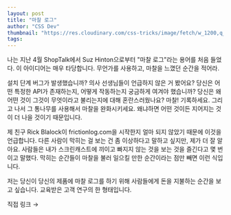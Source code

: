 ```yaml
---
layout: post
title: "마찰 로그"
author: "CSS Dev"
thumbnail: "https://res.cloudinary.com/css-tricks/image/fetch/w_1200,q_auto,f_auto/https://css-tricks.com/wp-content/uploads/2020/08/Screen-Shot-2020-08-03-at-1.31.38-PM.png"
tags: 
---
```



나는 지난 4월 ShopTalk에서 Suz Hinton으로부터 "마찰 로그"라는 용어를 처음 들었다. 이 아이디어는 매우 타당합니다. 무언가를 사용하고, 마찰을 느꼈던 순간을 적어라.

설치 단계 버그가 발생했습니까? 의사 선생님들이 언급하지 않은 거 봤어요? 당신은 어떤 특정한 API가 존재하는지, 어떻게 작동하는지 궁금하게 여겨야 했습니까? 당신은 왜 어떤 것이 그것이 무엇이라고 불리는지에 대해 혼란스러웠나요? 마찰! 기록하세요. 그리고 나서 그 통나무를 사용해서 마찰을 완화시키세요. 왜냐하면 어떤 것이든 지어지는 것이 더 나을 것이기 때문입니다.

제 친구 Rick Blalock이 frictionlog.com을 시작한지 얼마 되지 않았기 때문에 이것을 언급합니다. 다른 사람이 막히는 걸 보는 건 좀 이상하다고 말하고 싶지만, 제가 더 잘 알아요. 사람들은 내가 스크린캐스트에 끼이고 빠지지 않는 것을 보는 것을 즐긴다고 몇 번이고 말했다. 막히는 순간들이 마찰을 불러 일으킬 만한 순간이라는 점만 빼면 이런 식입니다.

저는 당신이 당신의 제품에 마찰 로그를 하기 위해 사람들에게 돈을 지불하는 순간을 보고 싶습니다. 교육받은 고객 연구의 한 형태입니다.

직접 링크 →